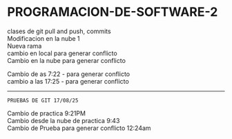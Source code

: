 # PROGRAMACION-DE-SOFTWARE-2
clases de git pull and push, commits  
Modificacion en la nube 1  
Nueva rama  
cambio en local para generar conflicto  
Cambio en la nube para generar conflicto  

Cambio de as 7:22 - para generar conflicto   
cambio a las 17:25 - para generar conflicto  

------------------------------------------------------- 
    PRUEBAS DE GIT 17/08/25 
Cambio de practica 9:21PM  
Cambio desde la nube de practica 9:43  
Cambio de Prueba para generar conflicto 12:24am  